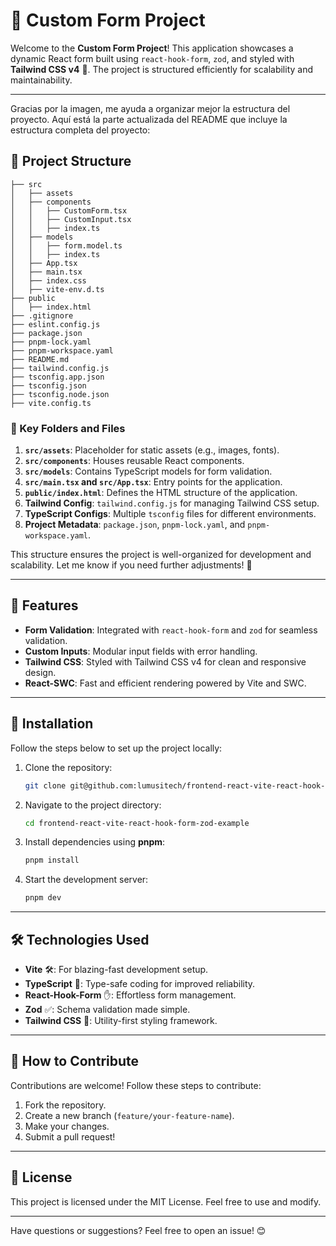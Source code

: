 # 📝 Custom Form Project

Welcome to the **Custom Form Project**! This application showcases a dynamic React form built using `react-hook-form`, `zod`, and styled with **Tailwind CSS v4** 🌟. The project is structured efficiently for scalability and maintainability.

---

Gracias por la imagen, me ayuda a organizar mejor la estructura del proyecto. Aquí está la parte actualizada del README que incluye la estructura completa del proyecto:

## 📂 Project Structure

```folders
├── src
│   ├── assets
│   ├── components
│   │   ├── CustomForm.tsx
│   │   ├── CustomInput.tsx
│   │   ├── index.ts
│   ├── models
│   │   ├── form.model.ts
│   │   ├── index.ts
│   ├── App.tsx
│   ├── main.tsx
│   ├── index.css
│   ├── vite-env.d.ts
├── public
│   ├── index.html
├── .gitignore
├── eslint.config.js
├── package.json
├── pnpm-lock.yaml
├── pnpm-workspace.yaml
├── README.md
├── tailwind.config.js
├── tsconfig.app.json
├── tsconfig.json
├── tsconfig.node.json
├── vite.config.ts
```

### 📁 Key Folders and Files

1. **`src/assets`**: Placeholder for static assets (e.g., images, fonts).
2. **`src/components`**: Houses reusable React components.
3. **`src/models`**: Contains TypeScript models for form validation.
4. **`src/main.tsx` and `src/App.tsx`**: Entry points for the application.
5. **`public/index.html`**: Defines the HTML structure of the application.
6. **Tailwind Config**: `tailwind.config.js` for managing Tailwind CSS setup.
7. **TypeScript Configs**: Multiple `tsconfig` files for different environments.
8. **Project Metadata**: `package.json`, `pnpm-lock.yaml`, and `pnpm-workspace.yaml`.

This structure ensures the project is well-organized for development and scalability. Let me know if you need further adjustments! 🚀

---

## 🚀 Features

- **Form Validation**: Integrated with `react-hook-form` and `zod` for seamless validation.
- **Custom Inputs**: Modular input fields with error handling.
- **Tailwind CSS**: Styled with Tailwind CSS v4 for clean and responsive design.
- **React-SWC**: Fast and efficient rendering powered by Vite and SWC.

---

## 🔧 Installation

Follow the steps below to set up the project locally:

1. Clone the repository:

   ```bash
   git clone git@github.com:lumusitech/frontend-react-vite-react-hook-form-zod-example.git
   ```

2. Navigate to the project directory:

   ```bash
   cd frontend-react-vite-react-hook-form-zod-example
   ```

3. Install dependencies using **pnpm**:

   ```bash
   pnpm install
   ```

4. Start the development server:

   ```bash
   pnpm dev
   ```

---

## 🛠️ Technologies Used

- **Vite** 🛠️: For blazing-fast development setup.
- **TypeScript** 📘: Type-safe coding for improved reliability.
- **React-Hook-Form** ✋: Effortless form management.
- **Zod** ✅: Schema validation made simple.
- **Tailwind CSS** 🎨: Utility-first styling framework.

---

## 🎯 How to Contribute

Contributions are welcome! Follow these steps to contribute:

1. Fork the repository.
2. Create a new branch (`feature/your-feature-name`).
3. Make your changes.
4. Submit a pull request!

---

## 📄 License

This project is licensed under the MIT License. Feel free to use and modify.

---

Have questions or suggestions? Feel free to open an issue! 😊
